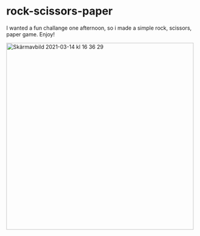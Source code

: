 # rock-scissors-paper

I wanted a fun challange one afternoon, so i made a simple rock, scissors, paper game. Enjoy!

<img width="494" alt="Skärmavbild 2021-03-14 kl  16 36 29" src="https://user-images.githubusercontent.com/62596608/111074551-b7bd2100-84e3-11eb-9799-a32a787c5976.png">
